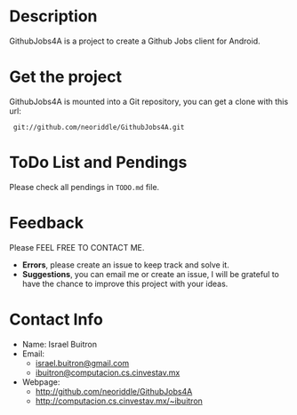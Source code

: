 Description
===========

GithubJobs4A is a project to create a Github Jobs client for Android.


Get the project
===============

GithubJobs4A is mounted into a Git repository, you can get a clone
with this url:

     git://github.com/neoriddle/GithubJobs4A.git


ToDo List and Pendings
======================

Please check all pendings in `TODO.md` file.


Feedback
========

Please FEEL FREE TO CONTACT ME.

* **Errors**, please create an issue to keep track and solve it.
* **Suggestions**, you can email me or create an issue, I will be grateful to have the chance to improve this project with your ideas.


Contact Info
============

* Name: Israel Buitron
* Email:
    * israel.buitron@gmail.com
    * ibuitron@computacion.cs.cinvestav.mx
* Webpage:
    * http://github.com/neoriddle/GithubJobs4A
	* http://computacion.cs.cinvestav.mx/~ibuitron